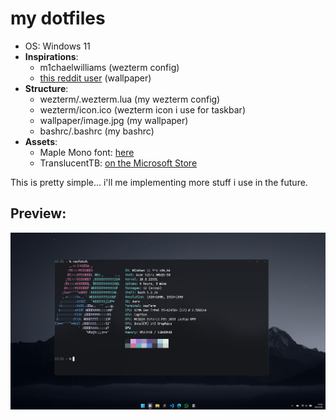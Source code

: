 # my dotfiles
- OS: Windows 11
- **Inspirations**:
    - m1chaelwilliams (wezterm config)
    - [this reddit user](https://www.reddit.com/r/unixporn/comments/1hdhgxw/kde_i_switched_to_fedora_after_using_arch_for_a/) (wallpaper)
- **Structure**:
    - wezterm/.wezterm.lua (my wezterm config)
    - wezterm/icon.ico (wezterm icon i use for taskbar)
    - wallpaper/image.jpg (my wallpaper)
    - bashrc/.bashrc (my bashrc)
- **Assets**:
    - Maple Mono font: [here](https://github.com/subframe7536/maple-font)
    - TranslucentTB: [on the Microsoft Store](https://apps.microsoft.com/detail/9pf4kz2vn4w9?hl=pt-br&gl=BR)

This is pretty simple... i'll me implementing more stuff i use in the future.
## Preview:
![image](./preview.png)
